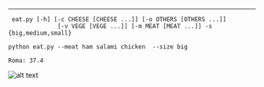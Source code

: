 ---
```
 eat.py [-h] [-c CHEESE [CHEESE ...]] [-o OTHERS [OTHERS ...]]
              [-v VEGE [VEGE ...]] [-m MEAT [MEAT ...]] -s {big,medium,small}
```
```
python eat.py --meat ham salami chicken  --size big

Roma: 37.4
```
![alt text](https://external-preview.redd.it/bjkBet3OsiX5EPxN25s3ZxwL7jIeaRNOsTV2x-djrfA.jpg?auto=webp&s=6b9d73492e0a7ab064a41304f48acae750266f77
)
